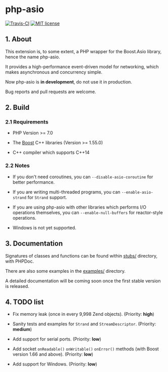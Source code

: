 # php-asio

[![Travis-CI](https://travis-ci.org/CismonX/php-asio.svg?branch=master)](https://travis-ci.org/CismonX/php-asio)
[![MIT license](https://img.shields.io/badge/licence-MIT-blue.svg)](https://opensource.org/licenses/MIT)

## 1. About

This extension is, to some extent, a PHP wrapper for the Boost.Asio library, hence the name php-asio.

It provides a high-performance event-driven model for networking, which makes asynchronous and concurrency simple.

Now php-asio is **in development**, do not use it in production.

Bug reports and pull requests are welcome.

## 2. Build

### 2.1 Requirements

* PHP Version >= 7.0

* The [Boost](http://www.boost.org/) C++ libraries (Version >= 1.55.0)

* C++ compiler which supports C++14

### 2.2 Notes

* If you don't need coroutines, you can `--disable-asio-coroutine` for better performance.

* If you are writing multi-threaded programs, you can `--enable-asio-strand` for `Strand` support.

* If you are using php-asio with other libraries which performs I/O operations themselves, you can `--enable-null-buffers` for reactor-style operations.

* Windows is not yet supported.

## 3. Documentation

Signatures of classes and functions can be found within [stubs/](stubs/) directory, with PHPDoc.

There are also some examples in the [examples/](examples/) directory.

A detailed documentation will be coming soon once the first stable version is released.

## 4. TODO list

* Fix memory leak (once in every 9,998 Zend objects). (Priority: **high**)

* Sanity tests and examples for `Strand` and `StreamDescriptor`. (Priority: **medium**)

* Add support for serial ports. (Priority: **low**)

* Add socket `onReadable()` `onWritable()` `onError()` methods (with Boost version 1.66 and above). (Priority: **low**)

* Add support for Windows. (Priority: **low**)